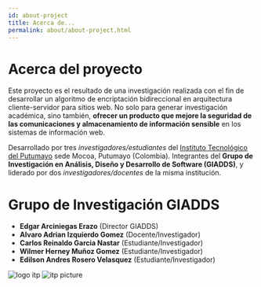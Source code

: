 ```yaml
---
id: about-project
title: Acerca de...
permalink: about/about-project.html
---
```

# Acerca del proyecto
Este proyecto es el resultado de una investigación realizada con el fin de desarrollar un algoritmo de encriptación bidireccional en arquitectura cliente-servidor para sitios web.
No solo para generar investigación académica, sino también, **ofrecer un producto que mejore la seguridad de las comunicaciones y almacenamiento de información sensible** en los sistemas de información web.

Desarrollado por tres *investigadores/estudiantes* del <a href="http://www.itp.edu.co/" title="Sitio ITP" target="_blank">Instituto Tecnológico del Putumayo</a> sede Mocoa, Putumayo (Colombia). Integrantes del **Grupo de Investigación en Análisis, Diseño y Desarrollo de Software (GIADDS)**, y liderado por dos *investigadores/docentes* de la misma institución.

# Grupo de Investigación GIADDS
* __Edgar Arciniegas Erazo__ (Director GIADDS)
* __Alvaro Adrian Izquierdo Gomez__ (Docente/Investigador)
* __Carlos Reinaldo Garcia Nastar__ (Estudiante/Investigador)
* __Wilmer Herney Muñoz Gomez__ (Estudiante/Investigador)
* __Edilson Andres Rosero Velasquez__ (Estudiante/Investigador)

<img alt="logo itp" src="{{ site.baseurl }}/img/itp-logo.png" class="md-left md-itp-pic">
<img alt="itp picture" src="{{ site.baseurl }}/img/itp-pic.png" class="md-right md-itp-pic">
